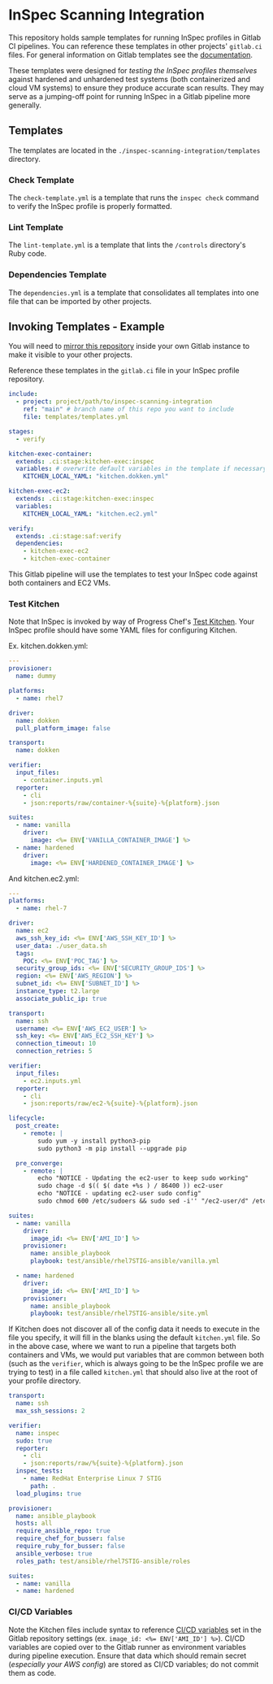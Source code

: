 # InSpec Scanning Integration

This repository holds sample templates for running InSpec profiles in Gitlab CI pipelines. You can reference these templates in other projects' `gitlab.ci` files. For general information on Gitlab templates see the [documentation](https://docs.gitlab.com/ee/development/cicd/templates.html).

These templates were designed for _testing the InSpec profiles themselves_ against hardened and unhardened test systems (both containerized and cloud VM systems) to ensure they produce accurate scan results. They may serve as a jumping-off point for running InSpec in a Gitlab pipeline more generally.

## Templates

The templates are located in the `./inspec-scanning-integration/templates` directory.

### Check Template

The `check-template.yml` is a template that runs the `inspec check` command to verify the InSpec profile is properly formatted. 

### Lint Template

The `lint-template.yml` is a template that lints the `/controls` directory's Ruby code.

### Dependencies Template

The `dependencies.yml` is a template that consolidates all templates into one file that can be imported by other projects. 

## Invoking Templates - Example

You will need to [mirror this repository](https://docs.gitlab.com/ee/user/project/repository/mirror/) inside your own Gitlab instance to make it visible to your other projects.

Reference these templates in the `gitlab.ci` file in your InSpec profile repository.

``` yaml
include:
  - project: project/path/to/inspec-scanning-integration
    ref: "main" # branch name of this repo you want to include
    file: templates/templates.yml

stages:
  - verify

kitchen-exec-container:
  extends: .ci:stage:kitchen-exec:inspec
  variables: # overwrite default variables in the template if necessary
    KITCHEN_LOCAL_YAML: "kitchen.dokken.yml"

kitchen-exec-ec2:
  extends: .ci:stage:kitchen-exec:inspec
  variables:
    KITCHEN_LOCAL_YAML: "kitchen.ec2.yml"

verify:
  extends: .ci:stage:saf:verify
  dependencies:
    - kitchen-exec-ec2
    - kitchen-exec-container
```

This Gitlab pipeline will use the templates to test your InSpec code against both containers and EC2 VMs.

### Test Kitchen

Note that InSpec is invoked by way of Progress Chef's [Test Kitchen](https://docs.chef.io/workstation/kitchen/). Your InSpec profile should have some YAML files for configuring Kitchen.

Ex. kitchen.dokken.yml:
``` yaml
---
provisioner:
  name: dummy

platforms:
  - name: rhel7

driver:
  name: dokken
  pull_platform_image: false

transport:
  name: dokken

verifier:
  input_files:
    - container.inputs.yml
  reporter:
    - cli
    - json:reports/raw/container-%{suite}-%{platform}.json

suites:
  - name: vanilla
    driver:
      image: <%= ENV['VANILLA_CONTAINER_IMAGE'] %>
  - name: hardened
    driver:
      image: <%= ENV['HARDENED_CONTAINER_IMAGE'] %>

```

And kitchen.ec2.yml:
``` yaml
---
platforms:
  - name: rhel-7

driver:
  name: ec2
  aws_ssh_key_id: <%= ENV['AWS_SSH_KEY_ID'] %>
  user_data: ./user_data.sh
  tags:
    POC: <%= ENV['POC_TAG'] %>
  security_group_ids: <%= ENV['SECURITY_GROUP_IDS'] %>
  region: <%= ENV['AWS_REGION'] %>
  subnet_id: <%= ENV['SUBNET_ID'] %>
  instance_type: t2.large
  associate_public_ip: true

transport:
  name: ssh
  username: <%= ENV['AWS_EC2_USER'] %>
  ssh_key: <%= ENV['AWS_EC2_SSH_KEY'] %>
  connection_timeout: 10
  connection_retries: 5

verifier:
  input_files:
    - ec2.inputs.yml
  reporter:
    - cli
    - json:reports/raw/ec2-%{suite}-%{platform}.json

lifecycle:
  post_create:
    - remote: |
        sudo yum -y install python3-pip
        sudo python3 -m pip install --upgrade pip

  pre_converge:
    - remote: |
        echo "NOTICE - Updating the ec2-user to keep sudo working"
        sudo chage -d $(( $( date +%s ) / 86400 )) ec2-user
        echo "NOTICE - updating ec2-user sudo config"
        sudo chmod 600 /etc/sudoers && sudo sed -i'' "/ec2-user/d" /etc/sudoers && sudo chmod 400 /etc/sudoers

suites:
  - name: vanilla
    driver:
      image_id: <%= ENV['AMI_ID'] %>
    provisioner:
      name: ansible_playbook
      playbook: test/ansible/rhel7STIG-ansible/vanilla.yml

  - name: hardened
    driver:
      image_id: <%= ENV['AMI_ID'] %>
    provisioner:
      name: ansible_playbook
      playbook: test/ansible/rhel7STIG-ansible/site.yml

```

If Kitchen does not discover all of the config data it needs to execute in the file you specify, it will fill in the blanks using the default `kitchen.yml` file. So in the above case, where we want to run a pipeline that targets both containers and VMs, we would put variables that are common between both (such as the `verifier`, which is always going to be the InSpec profile we are trying to test) in a file called `kitchen.yml` that should also live at the root of your profile directory.

``` yaml
transport:
  name: ssh
  max_ssh_sessions: 2

verifier:
  name: inspec
  sudo: true
  reporter:
    - cli
    - json:reports/raw/%{suite}-%{platform}.json
  inspec_tests:
    - name: RedHat Enterprise Linux 7 STIG
      path: .
  load_plugins: true

provisioner:
  name: ansible_playbook
  hosts: all
  require_ansible_repo: true
  require_chef_for_busser: false
  require_ruby_for_busser: false
  ansible_verbose: true
  roles_path: test/ansible/rhel7STIG-ansible/roles

suites:
  - name: vanilla
  - name: hardened
```

### CI/CD Variables

Note the Kitchen files include syntax to reference [CI/CD variables](https://docs.gitlab.com/ee/ci/variables/) set in the Gitlab repository settings (ex. `image_id: <%= ENV['AMI_ID'] %>`). CI/CD variables are copied over to the Gitlab runner as environment variables during pipeline execution. Ensure that data which should remain secret (*especially your AWS config*) are stored as CI/CD variables; do not commit them as code.